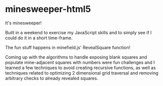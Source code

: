 # minesweeper-html5
It's minesweeper!

Built in a weekend to exercise my JavaScript skills and to simply see if I could do it in a short time-frame.

The fun stuff happens in minefield.js' RevealSquare function!

Coming up with the algorithms to handle exposing blank squares and populate mine-adjacent squares with numbers
were fun challenges and I learned a few techniques to avoid creating recursive functions, as well as techniques
related to optimizing 2 dimensional grid traversal and removing arbitrary checks to already revealed squares.
